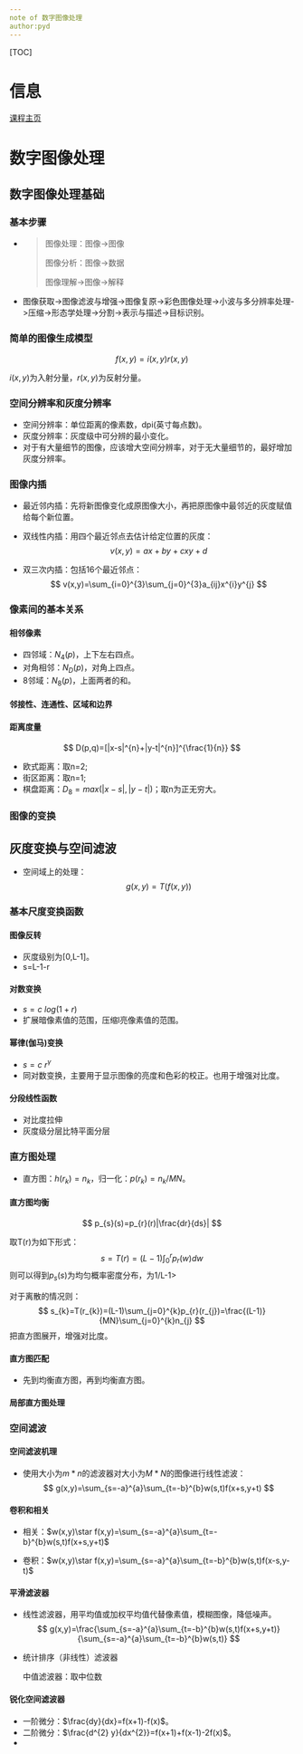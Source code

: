 ```yaml
---
note of 数字图像处理
author:pyd
---
```


[TOC]

# 信息

[课程主页](https://ustc-dip.github.io/)

# 数字图像处理

## 数字图像处理基础

### 基本步骤

* > 图像处理：图像->图像
  >
  > 图像分析：图像->数据
  >
  > 图像理解->图像->解释

* 图像获取->图像滤波与增强->图像复原->彩色图像处理->小波与多分辨率处理->压缩->形态学处理->分割->表示与描述->目标识别。

### 简单的图像生成模型

$$
f(x,y)=i(x,y)r(x,y)
$$

$i(x,y)$为入射分量，$r(x,y)$为反射分量。

### 空间分辨率和灰度分辨率

* 空间分辨率：单位距离的像素数，dpi(英寸每点数)。
* 灰度分辨率：灰度级中可分辨的最小变化。
* 对于有大量细节的图像，应该增大空间分辨率，对于无大量细节的，最好增加灰度分辨率。

### 图像内插

* 最近邻内插：先将新图像变化成原图像大小，再把原图像中最邻近的灰度赋值给每个新位置。

* 双线性内插：用四个最近邻点去估计给定位置的灰度：
  $$
  v(x,y)=ax+by+cxy+d
  $$

* 双三次内插：包括16个最近邻点：
  $$
  v(x,y)=\sum_{i=0}^{3}\sum_{j=0}^{3}a_{ij}x^{i}y^{j}
  $$

### 像素间的基本关系

#### 相邻像素

* 四邻域：$N_{4}(p)$，上下左右四点。
* 对角相邻：$N_{D}(p)$，对角上四点。
* 8邻域：$N_{8}(p)$，上面两者的和。

#### 邻接性、连通性、区域和边界

#### 距离度量

$$
D(p,q)=[|x-s|^{n}+|y-t|^{n}]^{\frac{1}{n}}
$$

* 欧式距离：取n=2;
* 街区距离：取n=1;
* 棋盘距离：$D_{8}=max(|x-s|,|y-t|)$；取n为正无穷大。

### 图像的变换

## 灰度变换与空间滤波

* 空间域上的处理：
  $$
  g(x,y)=T(f(x,y))
  $$

### 基本尺度变换函数

#### 图像反转

* 灰度级别为[0,L-1]。
* s=L-1-r

#### 对数变换

* $s=c\ log(1+r)$
* 扩展暗像素值的范围，压缩l亮像素值的范围。

#### 幂律(伽马)变换

* $s=c\ r^{\gamma}$
* 同对数变换，主要用于显示图像的亮度和色彩的校正。也用于增强对比度。

#### 分段线性函数

* 对比度拉伸
* 灰度级分层比特平面分层

### 直方图处理

* 直方图：$h(r_{k})=n_{k}$，归一化：$p(r_{k})=n_{k}/MN$。

#### 直方图均衡

$$
p_{s}(s)=p_{r}(r)|\frac{dr}{ds}|
$$

取T(r)为如下形式：
$$
s=T(r)=(L-1)\int_{0}^{r}p_{r}(w)dw
$$
则可以得到$p_{s}(s)$为均匀概率密度分布，为1/L-1>

对于离散的情况则：
$$
s_{k}=T(r_{k})=(L-1)\sum_{j=0}^{k}p_{r}(r_{j})=\frac{(L-1)}{MN}\sum_{j=0}^{k}n_{j}
$$
把直方图展开，增强对比度。

#### 直方图匹配

* 先到均衡直方图，再到均衡直方图。

#### 局部直方图处理

### 空间滤波

#### 空间滤波机理

* 使用大小为$m*n$的滤波器对大小为$M*N$的图像进行线性滤波：
  $$
  g(x,y)=\sum_{s=-a}^{a}\sum_{t=-b}^{b}w(s,t)f(x+s,y+t)
  $$

#### 卷积和相关

* 相关：$w(x,y)\star f(x,y)=\sum_{s=-a}^{a}\sum_{t=-b}^{b}w(s,t)f(x+s,y+t)$

* 卷积：$w(x,y)\star f(x,y)=\sum_{s=-a}^{a}\sum_{t=-b}^{b}w(s,t)f(x-s,y-t)$

#### 平滑滤波器

* 线性滤波器，用平均值或加权平均值代替像素值，模糊图像，降低噪声。
  $$
  g(x,y)=\frac{\sum_{s=-a}^{a}\sum_{t=-b}^{b}w(s,t)f(x+s,y+t)}{\sum_{s=-a}^{a}\sum_{t=-b}^{b}w(s,t)}
  $$

* 统计排序（非线性）滤波器

  中值滤波器：取中位数

#### 锐化空间滤波器

* 一阶微分：$\frac{dy}{dx}=f(x+1)-f(x)$。
* 二阶微分：$\frac{d^{2} y}{dx^{2}}=f(x+1)+f(x-1)-2f(x)$。
* 